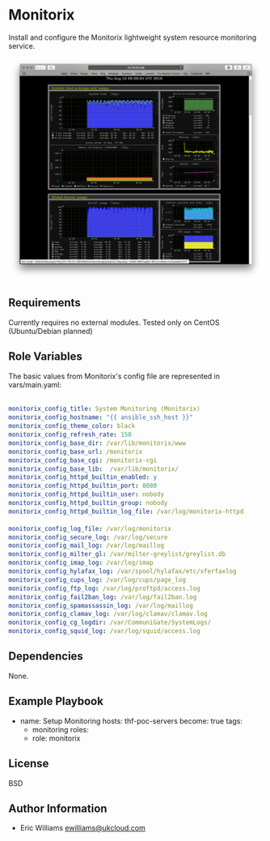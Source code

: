 Monitorix
=========

Install and configure the Monitorix lightweight system resource monitoring
service.

![Screen Shot](px/screenshot.png)

Requirements
------------

Currently requires no external modules.  Tested only on CentOS (Ubuntu/Debian planned)

Role Variables
--------------

The basic values from Monitorix's config file are represented in vars/main.yaml:

```yaml

monitorix_config_title: System Monitoring (Monitorix)
monitorix_config_hostname: "{{ ansible_ssh_host }}"
monitorix_config_theme_color: black
monitorix_config_refresh_rate: 150
monitorix_config_base_dir: /var/lib/monitorix/www
monitorix_config_base_url: /monitorix
monitorix_config_base_cgi: /monitorix-cgi
monitorix_config_base_lib:  /var/lib/monitorix/
monitorix_config_httpd_builtin_enabled: y
monitorix_config_httpd_builtin_port: 8080
monitorix_config_httpd_builtin_user: nobody
monitorix_config_httpd_builtin_group: nobody
monitorix_config_httpd_builtin_log_file: /var/log/monitorix-httpd

monitorix_config_log_file: /var/log/monitorix
monitorix_config_secure_log: /var/log/secure
monitorix_config_mail_log: /var/log/maillog
monitorix_config_milter_gl: /var/milter-greylist/greylist.db
monitorix_config_imap_log: /var/log/imap
monitorix_config_hylafax_log: /var/spool/hylafax/etc/xferfaxlog
monitorix_config_cups_log: /var/log/cups/page_log
monitorix_config_ftp_log: /var/log/proftpd/access.log
monitorix_config_fail2ban_log: /var/log/fail2ban.log
monitorix_config_spamassassin_log: /var/log/maillog
monitorix_config_clamav_log: /var/log/clamav/clamav.log
monitorix_config_cg_logdir: /var/CommuniGate/SystemLogs/
monitorix_config_squid_log: /var/log/squid/access.log


```
Dependencies
------------

None.

Example Playbook
----------------

- name: Setup Monitoring
  hosts: thf-poc-servers
  become: true
  tags:
    - monitoring
  roles:
    - role: monitorix

License
-------

BSD

Author Information
------------------
- Eric Williams <ewilliams@ukcloud.com>
